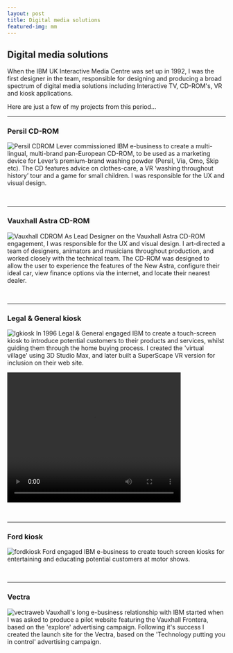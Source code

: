 ```yaml
---
layout: post
title: Digital media solutions
featured-img: mm
---
```




## Digital media solutions
When the IBM UK Interactive Media Centre was set up in 1992, I was the first designer in the team, responsible for designing and producing a broad spectrum of digital media solutions including Interactive TV, CD-ROM's, VR and kiosk applications.

Here are just a few of my projects from this period...

---
### Persil CD-ROM
![Persil CDROM](https://garythornton.github.io/portfolio/assets/img/posts/persilcdrom.jpg)
Lever commissioned IBM e-business to create a multi-lingual, multi-brand pan-European CD-ROM, to be used as a marketing device for Lever’s premium-brand washing powder (Persil, Via, Omo, Skip etc). The CD features advice on clothes-care, a VR ‘washing throughout history’ tour and a game for small children. I was responsible for the UX and visual design.

&nbsp;

---
### Vauxhall Astra CD-ROM  
![Vauxhall CDROM](https://garythornton.github.io/portfolio/assets/img/posts/astracdrom.jpg)
As Lead Designer on the Vauxhall Astra CD-ROM engagement, I was responsible for the UX and visual design. I art-directed a team of designers, animators and musicians throughout production, and worked closely with the technical team. The CD-ROM was designed to allow the user to experience the features of the New Astra, configure their ideal car, view finance options via the internet, and locate their nearest dealer.

&nbsp;
 
---
### Legal & General kiosk 
![lgkiosk](https://garythornton.github.io/portfolio/assets/img/posts/lgkiosk.jpg)
In 1996 Legal & General engaged IBM to create a touch-screen kiosk to introduce potential customers to their products and services, whilst guiding them through the home buying process. I created the 'virtual village' using 3D Studio Max, and later built a SuperScape VR version for inclusion on their web site.

<video width="400" height="300" controls>
  <source src="https://garythornton.github.io/portfolio/assets/img/posts/l_and_g.mp4" type="video/mp4">
  Your browser does not support the video tag.
</video>

&nbsp;
 
---
### Ford kiosk 
![fordkiosk](https://garythornton.github.io/portfolio/assets/img/posts/fordkiosk.jpg)
Ford engaged IBM e-business to create touch screen kiosks for entertaining and educating potential customers at motor shows. 

&nbsp;
 
---
### Vectra
![vectraweb](https://garythornton.github.io/portfolio/assets/img/posts/vectraweb.jpg)
Vauxhall's long e-business relationship with IBM started when I was asked to produce a pilot website featuring the Vauxhall Frontera, based on the 'explore' advertising campaign. Following it's success I created the launch site for the Vectra, based on the 'Technology putting you in control' advertising campaign.
